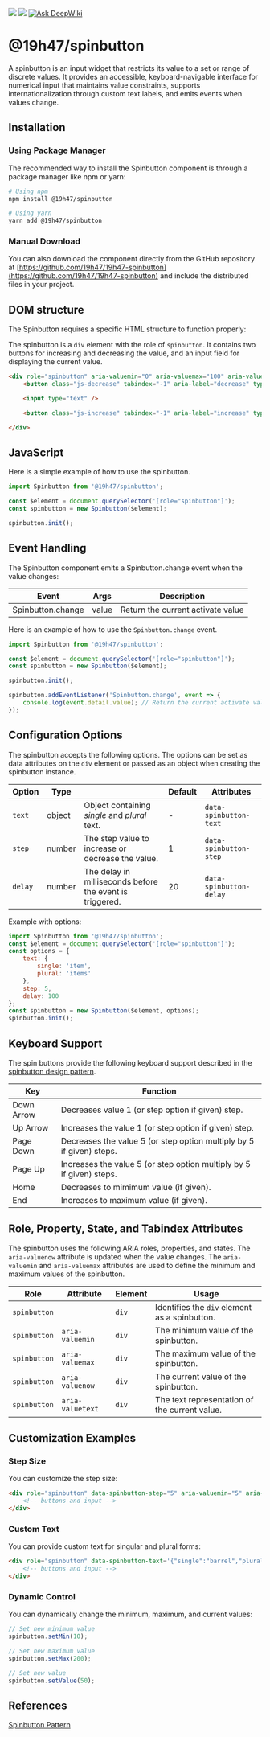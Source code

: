 [![](https://img.shields.io/npm/v/@19h47/spinbutton)](https://www.npmjs.com/package/@19h47/spinbutton)
[![](https://img.shields.io/npm/dm/@19h47/spinbutton)](https://www.npmjs.com/package/@19h47/spinbutton)
[![Ask DeepWiki](https://deepwiki.com/badge.svg)](https://deepwiki.com/19h47/19h47-spinbutton)

# @19h47/spinbutton

A spinbutton is an input widget that restricts its value to a set or range of discrete values. It provides an accessible, keyboard-navigable interface for numerical input that maintains value constraints, supports internationalization through custom text labels, and emits events when values change.

## Installation

### Using Package Manager

The recommended way to install the Spinbutton component is through a package manager like npm or yarn:

```bash
# Using npm
npm install @19h47/spinbutton

# Using yarn
yarn add @19h47/spinbutton
```

### Manual Download

You can also download the component directly from the GitHub repository at [https://github.com/19h47/19h47-spinbutton](https://github.com/19h47/19h47-spinbutton) and include the distributed files in your project.

## DOM structure

The Spinbutton requires a specific HTML structure to function properly:

The spinbutton is a `div` element with the role of `spinbutton`. It contains two buttons for increasing and decreasing the value, and an input field for displaying the current value.

```html
<div role="spinbutton" aria-valuemin="0" aria-valuemax="100" aria-valuenow="10">
	<button class="js-decrease" tabindex="-1" aria-label="decrease" type="button">-</button>

	<input type="text" />

	<button class="js-increase" tabindex="-1" aria-label="increase" type="button">+</button>

</div>
```

## JavaScript

Here is a simple example of how to use the spinbutton.

```javascript
import Spinbutton from '@19h47/spinbutton';

const $element = document.querySelector('[role="spinbutton"]');
const spinbutton = new Spinbutton($element);

spinbutton.init();
```

## Event Handling

The Spinbutton component emits a Spinbutton.change event when the value changes:

| Event             | Args  | Description                       |
| ----------------- | ----- | --------------------------------- |
| Spinbutton.change | value | Return the current activate value |

Here is an example of how to use the `Spinbutton.change` event.

```javascript
import Spinbutton from '@19h47/spinbutton';

const $element = document.querySelector('[role="spinbutton"]');
const spinbutton = new Spinbutton($element);

spinbutton.init();

spinbutton.addEventListener('Spinbutton.change', event => {
	console.log(event.detail.value); // Return the current activate value
});
```

## Configuration Options

The spinbutton accepts the following options. The options can be set as data attributes on the `div` element or passed as an object when creating the spinbutton instance.

| Option  | Type   |                                                          | Default | Attributes              |
| ------- | ------ | -------------------------------------------------------- | ------- | ----------------------- |
| `text`  | object | Object containing _single_ and _plural_ text.            | -       | `data-spinbutton-text`  |
| `step`  | number | The step value to increase or decrease the value.        | 1       | `data-spinbutton-step`  |
| `delay` | number | The delay in milliseconds before the event is triggered. | 20      | `data-spinbutton-delay` |

Example with options:

```javascript
import Spinbutton from '@19h47/spinbutton';
const $element = document.querySelector('[role="spinbutton"]');
const options = {
	text: {
		single: 'item',
		plural: 'items'
	},
	step: 5,
	delay: 100
};
const spinbutton = new Spinbutton($element, options);
spinbutton.init();
```

## Keyboard Support

The spin buttons provide the following keyboard support described in the [spinbutton design pattern](https://www.w3.org/WAI/ARIA/apg/patterns/spinbutton/).

| Key        | Function                                                             |
| ---------- | -------------------------------------------------------------------- |
| Down Arrow | Decreases value 1 (or step option if given) step.                    |
| Up Arrow   | Increases the value 1 (or step option if given) step.                |
| Page Down  | Decreases the value 5 (or step option multiply by 5 if given) steps. |
| Page Up    | Increases the value 5 (or step option multiply by 5 if given) steps. |
| Home       | Decreases to mimimum value (if given).                               |
| End        | Increases to maximum value (if given).                               |

## Role, Property, State, and Tabindex Attributes

The spinbutton uses the following ARIA roles, properties, and states. The `aria-valuenow` attribute is updated when the value changes. The `aria-valuemin` and `aria-valuemax` attributes are used to define the minimum and maximum values of the spinbutton.

| Role         | Attribute        | Element | Usage                                         |
| ------------ | ---------------- | ------- | ----------------------------------------------|
| `spinbutton` |                  | `div`   | Identifies the `div` element as a spinbutton. |
| `spinbutton` | `aria-valuemin`  | `div`   | The minimum value of the spinbutton.          |
| `spinbutton` | `aria-valuemax`  | `div`   | The maximum value of the spinbutton.          |
| `spinbutton` | `aria-valuenow`  | `div`   | The current value of the spinbutton.          |
| `spinbutton` | `aria-valuetext` | `div`   | The text representation of the current value. |

## Customization Examples

### Step Size

You can customize the step size:

```html
<div role="spinbutton" data-spinbutton-step="5" aria-valuemin="5" aria-valuemax="50" aria-valuenow="5">
    <!-- buttons and input -->
</div>
```
### Custom Text

You can provide custom text for singular and plural forms:

```html
<div role="spinbutton" data-spinbutton-text='{"single":"barrel","plural":"barrels"}' aria-valuemin="1" aria-valuemax="100" aria-valuenow="1">
    <!-- buttons and input -->
</div>
```

### Dynamic Control

You can dynamically change the minimum, maximum, and current values:

```javascript
// Set new minimum value
spinbutton.setMin(10);

// Set new maximum value
spinbutton.setMax(200);

// Set new value
spinbutton.setValue(50);
```

## References

[Spinbutton Pattern](https://www.w3.org/WAI/ARIA/apg/patterns/spinbutton/)
